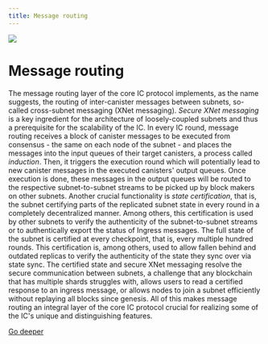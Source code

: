 ```yaml
---
title: Message routing
---
```


![](/img/how-it-works/message-routing.600x300.jpg)

# Message routing

The message routing layer of the core IC protocol implements, as the name suggests, the routing of inter-canister messages between subnets, so-called cross-subnet messaging (XNet messaging).
*Secure XNet messaging* is a key ingredient for the architecture of loosely-coupled subnets and thus a prerequisite for the scalability of the IC.
In every IC round, message routing receives a block of canister messages to be executed from consensus - the same on each node of the subnet - and places the messages into the input queues of their target canisters, a process called *induction*. Then, it triggers the execution round which will potentially lead to new canister messages in the executed canisters' output queues. Once execution is done, these messages in the output queues will be routed to the respective subnet-to-subnet streams to be picked up by block makers on other subnets.
Another crucial functionality is *state certification*, that is, the subnet certifying parts of the replicated subnet state in every round in a completely decentralized manner. Among others, this certification is used by other subnets to verify the authenticity of the subnet-to-subnet streams or to authentically export the status of Ingress messages.
The full state of the subnet is certified at every checkpoint, that is, every multiple hundred rounds. This certification is, among others, used to allow fallen behind and outdated replicas to verify the authenticity of the state they sync over via state sync.
The certified state and secure XNet messaging resolve the secure communication between subnets, a challenge that any blockchain that has multiple shards struggles with, allows users to read a certified response to an ingress message, or allows nodes to join a subnet efficiently without replaying all blocks since genesis.
All of this makes message routing an integral layer of the core IC protocol crucial for realizing some of the IC's unique and distinguishing features.

[Go deeper](/how-it-works/message-routing/)
